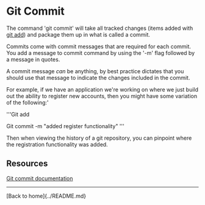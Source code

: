 # Git Commit

The command 'git commit' will take all tracked changes (items added with [git add](./Add.md)) and package them up in what is called a commit.

Commits come with commit messages that are required for each commit. You add a message to commit command by using the '-m' flag followed by a message in quotes.

A commit message _can_ be anything, by best practice dictates that you should use that message to indicate the changes included in the commit.

For example, if we have an application we're working on where we just build out the ability to register new accounts, then you might have some variation of the following:'

'''Git add

Git commit -m "added register functionality" 
'''

Then when viewing the history of a git repository, you can pinpoint where the registration functionality was added.


## Resources 
[Git commit documentation](https://git-scm.com/docs/git-commit)

---

[Back to home]{../README.md}